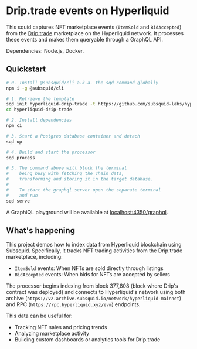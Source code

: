 # Drip.trade events on Hyperliquid

This squid captures NFT marketplace events (`ItemSold` and `BidAccepted`) from the [Drip.trade](https://www.drip.trade/) marketplace on the Hyperliquid network. It processes these events and makes them queryable through a GraphQL API.

Dependencies: Node.js, Docker.

## Quickstart

```bash
# 0. Install @subsquid/cli a.k.a. the sqd command globally
npm i -g @subsquid/cli

# 1. Retrieve the template
sqd init hyperliquid-drip-trade -t https://github.com/subsquid-labs/hyperliquid-drip-trade-example
cd hyperliquid-drip-trade

# 2. Install dependencies
npm ci

# 3. Start a Postgres database container and detach
sqd up

# 4. Build and start the processor
sqd process

# 5. The command above will block the terminal
#    being busy with fetching the chain data, 
#    transforming and storing it in the target database.
#
#    To start the graphql server open the separate terminal
#    and run
sqd serve
```
A GraphiQL playground will be available at [localhost:4350/graphql](http://localhost:4350/graphql).

## What's happening

This project demos how to index data from Hyperliquid blockchain using Subsquid. Specifically, it tracks NFT trading activities from the Drip.trade marketplace, including:

- `ItemSold` events: When NFTs are sold directly through listings
- `BidAccepted` events: When bids for NFTs are accepted by sellers

The processor begins indexing from block 377,808 (block where Drip's contract was deployed) and connects to Hyperliquid's network using both archive (`https://v2.archive.subsquid.io/network/hyperliquid-mainnet`) and RPC (`https://rpc.hyperliquid.xyz/evm`) endpoints.

This data can be useful for:
- Tracking NFT sales and pricing trends
- Analyzing marketplace activity
- Building custom dashboards or analytics tools for Drip.trade
